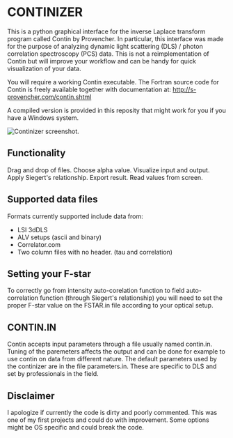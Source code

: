 # CONTINIZER

This is a python graphical interface for the inverse Laplace transform program called Contin by Provencher.
In particular, this interface was made for the purpose of analyzing dynamic light scattering (DLS) / photon correlation spectroscopy (PCS) data.
This is not a reimplementation of Contin but will improve your workflow and can be handy for quick visualization of your data.

You will require a working Contin executable.
The Fortran source code for Contin is freely available together with documentation at:
http://s-provencher.com/contin.shtml

A compiled version is provided in this reposity that might work for you if you have a Windows system.

![](https://raw.githubusercontent.com/antgi1/continizer/master/screen.png "Continizer screenshot.")

## Functionality

Drag and drop of files. Choose alpha value. Visualize input and output. Apply Siegert's relationship. Export result. Read values from screen.

## Supported data files

Formats currently supported include data from:
 * LSI 3dDLS
 * ALV setups (ascii and binary)
 * Correlator.com
 * Two column files with no header. (tau and correlation)
 
## Setting your F-star

To correctly go from intensity auto-corelation function to field auto-correlation function (through Siegert's relationship) you will need to set the proper F-star value on the FSTAR.in file according to your optical setup. 

## CONTIN.IN 

Contin accepts input parameters through a file usually named contin.in. Tuning of the paremeters affects the output and can be done for example to use contin on data from different nature. 
The default parameters used by the continizer are in the file parameters.in. These are specific to DLS and set by professionals in the field.

## Disclaimer

I apologize if currently the code is dirty and poorly commented. This was one of my first projects and could do with improvement.
Some options might be OS specific and could break the code. 
